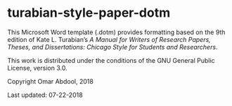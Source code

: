 # turabian-style-paper-dotm
This Microsoft Word template (.dotm) provides formatting based on the 9th edition of Kate L. Turabian’s *A Manual for Writers of Research Papers, Theses, and Dissertations: Chicago Style for Students and Researchers*.

This work is distributed under the conditions of the GNU General Public License, version 3.0.

Copyright Omar Abdool, 2018

Last updated: 07-22-2018
